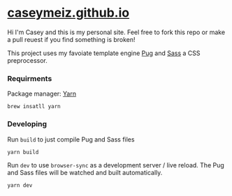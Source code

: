 # [caseymeiz.github.io](https://caseymeiz.github.io)

Hi I'm Casey and this is my personal site. Feel free to fork this repo or make a pull reuest if you find something is broken!

This project uses my favoiate template engine [Pug](https://github.com/pugjs/pug) and [Sass](https://sass-lang.com/) a CSS preprocessor.


### Requirments

Package manager: [Yarn](https://github.com/yarnpkg/yarn)

```
brew insatll yarn
```

### Developing
Run ```build``` to just compile Pug and Sass files

```
yarn build
```
Run ```dev``` to use ```browser-sync``` as a development server / live reload. The Pug and Sass files will be watched and built automatically.

```
yarn dev
```
